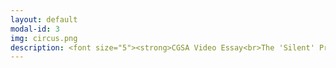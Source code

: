 ```yaml
---
layout: default
modal-id: 3
img: circus.png
description: <font size="5"><strong>CGSA Video Essay<br>The 'Silent' Protagonists of Baldur's Gate 3<br>(video essay edited by Brett Blandford)<br><iframe width="560" height="315" src="https://www.youtube.com/embed/wjElfHPYh20?si=Z2oWx8GjcYbDRDpn" title="YouTube video player" frameborder="0" allow="accelerometer; autoplay; clipboard-write; encrypted-media; gyroscope; picture-in-picture; web-share" referrerpolicy="strict-origin-when-cross-origin" allowfullscreen></iframe><br><br>SaltyGeralty social media accounts<br><p><a href="https://www.youtube.com/@saltygeralty"><font color="#0000ff">YouTube</font></a></p>+<p><a href="https://www.instagram.com/saltygeralty/"><font color="#0000ff"><font size="5">Instagram</font></font></a></p>example of voice acting and video game footage editing -<br><iframe width="560" height="315" src="https://www.youtube.com/embed/yQoQAf-wp4E?si=w9GZxTK8cZpm7G2X" title="YouTube video player" frameborder="0" allow="accelerometer; autoplay; clipboard-write; encrypted-media; gyroscope; picture-in-picture; web-share" referrerpolicy="strict-origin-when-cross-origin" allowfullscreen></iframe><br><br>ATouchMe<br>(video game by Leslie Zeng and Janine Bower)<br><iframe frameborder="0" src="https://itch.io/embed/3489165" width="552" height="167"><a href="https://lesliezeng.itch.io/atouchme">ATouchMe by LeslieZeng, Salty-Geralty</a></iframe><br><br>PanOp Industries<br>(short film / Robophilosophy 2024 conference art piece)<br><iframe width="560" height="315" src="https://www.youtube.com/embed/i4NaOy46XXo?si=6kzOuQs-sVW-w2qe" title="YouTube video player" frameborder="0" allow="accelerometer; autoplay; clipboard-write; encrypted-media; gyroscope; picture-in-picture; web-share" referrerpolicy="strict-origin-when-cross-origin" allowfullscreen></iframe><br><br>Four Games Lobby - Video Game Demo<br><em><font color = "#ff0000">(formatted for desktop only)</font></em><br><iframe width="552" height="167" frameborder="0" src="https://itch.io/embed/2034099"><a href="https://bowerj6.itch.io/four-games-lobby">Intro to Game Programming - Four Games Lobby by Salty-Geralty</a></iframe><br><br>(Y)our Future<br><(Dying Light 2 Machinima)<iframe width="320" height="192" src="https://www.youtube.com/embed/21qQf2HW02E?si=a2rsBWN01ZBZKnQf" title="YouTube video player" frameborder="0" allow="accelerometer; autoplay; clipboard-write; encrypted-media; gyroscope; picture-in-picture; web-share" referrerpolicy="strict-origin-when-cross-origin" allowfullscreen></iframe><br><br>Enacting Multiple Subjectivities -<br><em>Baldur’s Gate 3</em><br>and the Performance<br>of the (Multi)Self<br>(video essay)<iframe width="320" height="192" src="https://www.youtube.com/embed/LBOk4nyLLmQ?si=Uoh4pCH011Vckupt" title="YouTube video player" frameborder="0" allow="accelerometer; autoplay; clipboard-write; encrypted-media; gyroscope; picture-in-picture; web-share" referrerpolicy="strict-origin-when-cross-origin" allowfullscreen></iframe><br><br><br>Shattered Memories -<br>(hybrid AI audiovisual experiment)<br><iframe width="320" height="192" src="https://www.youtube.com/embed/cSTFBXsJ-oI?si=SNb0gyYXmh1bEIc5" title="YouTube video player" frameborder="0" allow="accelerometer; autoplay; clipboard-write; encrypted-media; gyroscope; picture-in-picture; web-share" referrerpolicy="strict-origin-when-cross-origin" allowfullscreen></iframe><br><br><br>Topics in Games Research -<br>{AI audio systems final review 'paper' / video essay<br><iframe width="320" height="192" src="https://www.youtube.com/embed/8qhB7PZdSE0?si=BU9-Xzt1EHoZeymy" title="YouTube video player" frameborder="0" allow="accelerometer; autoplay; clipboard-write; encrypted-media; gyroscope; picture-in-picture; web-share" referrerpolicy="strict-origin-when-cross-origin" allowfullscreen></iframe><br><br><br>Sailor's Delight<br>(original poetry performance)<br><iframe width="320" height="192" src="https://www.youtube.com/embed/pb5_KT0apek?si=Ay2PlbUElLTBQ_ec" title="YouTube video player" frameborder="0" allow="accelerometer; autoplay; clipboard-write; encrypted-media; gyroscope; picture-in-picture; web-share" referrerpolicy="strict-origin-when-cross-origin" allowfullscreen></iframe><br><br><br>Physicalizing the Panopticon<br>Data Privacy and the 'Art' of Surveillance<br>(STGlobal 2018 conference art piece)<iframe width="320" height="192" src="https://www.youtube.com/embed/_wcJ-5yQwGY?si=wkO9LxdEoPi1y2cG" title="YouTube video player" frameborder="0" allow="accelerometer; autoplay; clipboard-write; encrypted-media; gyroscope; picture-in-picture; web-share" referrerpolicy="strict-origin-when-cross-origin" allowfullscreen></iframe></strong></font>
---
```

